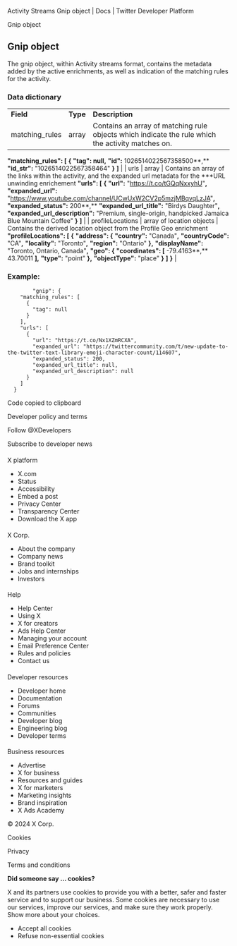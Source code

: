 
Activity Streams Gnip object | Docs | Twitter Developer Platform 

Gnip object

Gnip object
-----------

The gnip object, within Activity streams format, contains the metadata added by the active enrichments, as well as indication of the matching rules for the activity.

### Data dictionary

|  |  |  |
| --- | --- | --- |
| **Field** | **Type** | **Description** |
| matching\_rules | array | Contains an array of matching rule objects which indicate the rule which the activity matches on.
 **"matching\_rules": [**
**{**
**"tag": null,**
**"id":** 1026514022567358500**,**
**"id\_str":** "1026514022567358464"
**}**
**]** |
| urls | array | Contains an array of the links within the activity, and the expanded url metadata for the \*\*\*URL unwinding enrichement
**"urls": [**
**{**
**"url":** "https://t.co/tGQqNxxyhU"**,**
**"expanded\_url":** "https://www.youtube.com/channel/UCwUxW2CV2p5mzjMBqvqLzJA"**,**
**"expanded\_status":** 200**,**
**"expanded\_url\_title":** "Birdys Daughter"**,**
**"expanded\_url\_description":** "Premium, single-origin, handpicked Jamaica Blue Mountain Coffee"
**}**
**]** |
| profileLocations | array of location objects | Contains the derived location object from the Profile Geo enrichment
**"profileLocations": [**
**{**
**"address": {**
**"country":** "Canada"**,**
**"countryCode":** "CA"**,**
**"locality":** "Toronto"**,**
**"region":** "Ontario"
**},**
**"displayName":** "Toronto, Ontario, Canada"**,**
**"geo": {**
**"coordinates": [**
-79.4163**,**
43.70011
**],**
**"type":** "point"
**},**
**"objectType":** "place"
**}**
**]**
**}** |

### Example:

```
        "gnip": {
    "matching_rules": [
      {
        "tag": null
      }
    ],
    "urls": [
      {
        "url": "https://t.co/Nx1XZmRCXA",
        "expanded_url": "https://twittercommunity.com/t/new-update-to-the-twitter-text-library-emoji-character-count/114607",
        "expanded_status": 200,
        "expanded_url_title": null,
        "expanded_url_description": null
      }
    ]
  }
```

Code copied to clipboard

Developer policy and terms

Follow @XDevelopers

Subscribe to developer news

#### 
 X platform

* X.com
* Status
* Accessibility
* Embed a post
* Privacy Center
* Transparency Center
* Download the X app

#### 
 X Corp.

* About the company
* Company news
* Brand toolkit
* Jobs and internships
* Investors

#### 
 Help

* Help Center
* Using X
* X for creators
* Ads Help Center
* Managing your account
* Email Preference Center
* Rules and policies
* Contact us

#### 
 Developer resources

* Developer home
* Documentation
* Forums
* Communities
* Developer blog
* Engineering blog
* Developer terms

#### 
 Business resources

* Advertise
* X for business
* Resources and guides
* X for marketers
* Marketing insights
* Brand inspiration
* X Ads Academy

 © 2024 X Corp.

Cookies

Privacy

Terms and conditions

**Did someone say … cookies?**  

 X and its partners use cookies to provide you with a better, safer and
 faster service and to support our business. Some cookies are necessary to use
 our services, improve our services, and make sure they work properly.
 Show more about your choices.

* Accept all cookies
* Refuse non-essential cookies